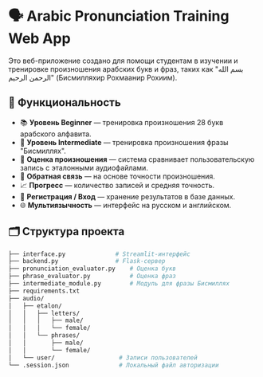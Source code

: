 # 🗣 Arabic Pronunciation Training Web App

Это веб-приложение создано для помощи студентам в изучении и тренировке произношения арабских букв и фраз, таких как "بسم الله الرحمن الرحيم" (Бисмилляхир Рохмаанир Рохиим).

## 🚀 Функциональность

- 📚 **Уровень Beginner** — тренировка произношения 28 букв арабского алфавита.
- 📗 **Уровень Intermediate** — тренировка произношения фразы "Бисмиллях".
- 🧠 **Оценка произношения** — система сравнивает пользовательскую запись с эталонными аудиофайлами.
- 💬 **Обратная связь** — на основе точности произношения.
- 📈 **Прогресс** — количество записей и средняя точность.
- 👤 **Регистрация / Вход** — хранение результатов в базе данных.
- 🌐 **Мультиязычность** — интерфейс на русском и английском.

## 🗂 Структура проекта

```bash
├── interface.py              # Streamlit-интерфейс
├── backend.py                # Flask-сервер
├── pronunciation_evaluator.py    # Оценка букв
├── phrase_evaluator.py           # Оценка фраз
├── intermediate_module.py        # Модуль для фразы Бисмиллях
├── requirements.txt
├── audio/
│   ├── etalon/
│   │   ├── letters/
│   │   │   ├── male/
│   │   │   └── female/
│   │   └── phrases/
│   │       ├── male/
│   │       └── female/
│   └── user/                  # Записи пользователей
└── .session.json              # Локальный файл авторизации
